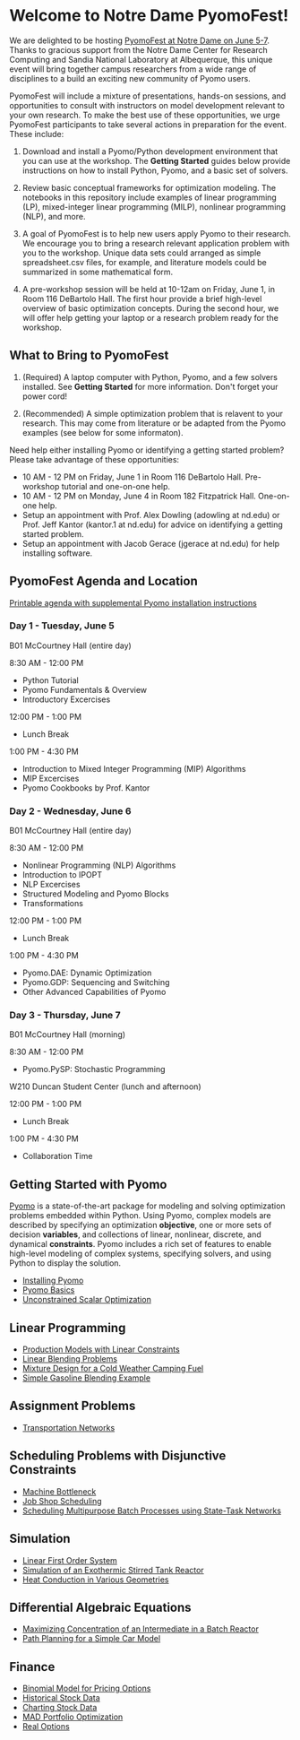 # Welcome to Notre Dame PyomoFest!

We are delighted to be hosting [PyomoFest at Notre Dame on June 5-7](ND-Pyomo-Workshop-Agenda.pdf). Thanks to gracious support from the Notre Dame Center for Research Computing and Sandia National Laboratory at Albequerque, this unique event will bring together campus researchers from a wide range of disciplines to a build an exciting new community of Pyomo users.

PyomoFest will include a mixture of presentations, hands-on sessions, and opportunities to consult with instructors on model development relevant to your own research. To make the best use of these opportunities, we urge PyomoFest participants to take several actions in preparation for the event.  These include:

1. Download and install a Pyomo/Python development environment that you can use at the workshop.  The **Getting Started** guides below provide instructions on how to install Python, Pyomo, and a basic set of solvers. 

2. Review basic conceptual frameworks for optimization modeling. The notebooks in this repository include examples of linear programming (LP), mixed-integer linear programming (MILP), nonlinear programming (NLP), and more. 

3. A goal of PyomoFest is to help new users apply Pyomo to their research. We encourage you to bring a research relevant application problem with you to the workshop. Unique data sets could arranged as simple spreadsheet.csv files, for example, and literature models could be summarized in some mathematical form.

4. A pre-workshop session will be held at 10-12am on Friday, June 1, in Room 116 DeBartolo Hall. The first hour provide a brief high-level overview of basic optimization concepts. During the second hour, we will offer help getting your laptop or a research problem ready for the workshop.

## What to Bring to PyomoFest

1. (Required) A laptop computer with Python, Pyomo, and a few solvers installed. See **Getting Started** for more information. Don't forget your power cord!

2. (Recommended) A simple optimization problem that is relavent to your research. This may come from literature or be adapted from the Pyomo examples (see below for some informaton).

Need help either installing Pyomo or identifying a getting started problem? Please take advantage of these opportunities:
* 10 AM - 12 PM on Friday, June 1 in Room 116 DeBartolo Hall. Pre-workshop tutorial and one-on-one help.
* 10 AM - 12 PM on Monday, June 4 in Room 182 Fitzpatrick Hall. One-on-one help.
* Setup an appointment with Prof. Alex Dowling (adowling at nd.edu) or Prof. Jeff Kantor (kantor.1 at nd.edu) for advice on identifying a getting started problem.
* Setup an appointment with Jacob Gerace (jgerace at nd.edu) for help installing software.

## PyomoFest Agenda and Location

[Printable agenda with supplemental Pyomo installation instructions](ND-Pyomo-Workshop-Agenda.pdf)

### Day 1 - Tuesday, June 5

B01 McCourtney Hall (entire day)

8:30 AM - 12:00 PM
* Python Tutorial
* Pyomo Fundamentals & Overview
* Introductory Excercises


12:00 PM - 1:00 PM
* Lunch Break


1:00 PM - 4:30 PM
* Introduction to Mixed Integer Programming (MIP) Algorithms
* MIP Excercises
* Pyomo Cookbooks by Prof. Kantor


### Day 2 - Wednesday, June 6

B01 McCourtney Hall (entire day)

8:30 AM - 12:00 PM
* Nonlinear Programming (NLP) Algorithms
* Introduction to IPOPT
* NLP Excercises
* Structured Modeling and Pyomo Blocks
* Transformations


12:00 PM - 1:00 PM
* Lunch Break


1:00 PM - 4:30 PM
* Pyomo.DAE: Dynamic Optimization
* Pyomo.GDP: Sequencing and Switching
* Other Advanced Capabilities of Pyomo

### Day 3 - Thursday, June 7

B01 McCourtney Hall (morning)

8:30 AM - 12:00 PM
* Pyomo.PySP: Stochastic Programming


W210 Duncan Student Center (lunch and afternoon)

12:00 PM - 1:00 PM
* Lunch Break


1:00 PM - 4:30 PM
* Collaboration Time

## Getting Started with Pyomo

[Pyomo](http://www.pyomo.org/) is a state-of-the-art package for modeling and solving optimization problems embedded within Python. Using Pyomo, complex models are described by specifying an optimization **objective**, one or more sets of decision **variables**, and collections of linear, nonlinear, discrete, and dynamical **constraints**. Pyomo includes a rich set of features to enable high-level modeling of complex systems, specifying solvers, and using Python to display the solution.

* [Installing Pyomo](notebooks/intro/Installing_Pyomo.ipynb)
* [Pyomo Basics](notebooks/intro/Pyomo_Basics.ipynb)
* [Unconstrained Scalar Optimization](notebooks/intro/Unconstrained_Scalar_Optimization.ipynb)

## Linear Programming

* [Production Models with Linear Constraints](notebooks/lp/Production_Models_with_Linear_Constraints.ipynb)
* [Linear Blending Problems](notebooks/lp/Linear_Blending_Problem.ipynb)
* [Mixture Design for a Cold Weather Camping Fuel](notebooks/lp/Mixture_Design_Cold_Weather_Fuel.ipynb)
* [Simple Gasoline Blending Example](notebooks/lp/Gasoline_Blending.ipynb)

## Assignment Problems

* [Transportation Networks](notebooks/assignment/Transportation_Networks.ipynb)

## Scheduling Problems with Disjunctive Constraints

* [Machine Bottleneck](notebooks/scheduling/Machine_Bottleneck.ipynb)
* [Job Shop Scheduling](notebooks/scheduling/Job_Shop_Scheduling.ipynb)
* [Scheduling Multipurpose Batch Processes using State-Task Networks](notebooks/scheduling/Scheduling_Multipurpose_Batch_Processes_using_State-Task_Networks.ipynb)

## Simulation

* [Linear First Order System](notebooks/simulation/Linear_First_Order_System.ipynb)
* [Simulation of an Exothermic Stirred Tank Reactor](notebooks/simulation/Exothermic_CSTR.ipynb)
* [Heat Conduction in Various Geometries](notebooks/simulation/Heat_Conduction_in_Various_Geometries.ipynb)

## Differential Algebraic Equations

* [Maximizing Concentration of an Intermediate in a Batch Reactor](notebooks/dae/Maximizing_Concentration_of_an_Intermediate_in_a_Batch_Reactor.ipynb)
* [Path Planning for a Simple Car Model](notebooks/dae/Path_Planning_for_a_Simple_Car.ipynb)

## Finance

* [Binomial Model for Pricing Options](notebooks/finance/Binomial_Model_for_Pricing_Options.ipynb)
* [Historical Stock Data](notebooks/finance/Historical_Stock_Data.ipynb)
* [Charting Stock Data](notebooks/finance/Charting_Stock_Data.ipynb)
* [MAD Portfolio Optimization](notebooks/finance/MAD_Portfolio_Optimization.ipynb)
* [Real Options](notebooks/finance/Real_Options.ipynb)
